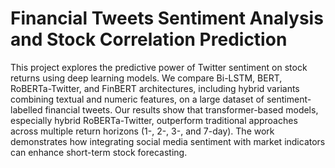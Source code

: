 # Financial Tweets Sentiment Analysis and Stock Correlation Prediction

This project explores the predictive power of Twitter sentiment on stock returns using deep learning models. We compare Bi-LSTM, BERT, RoBERTa-Twitter, and FinBERT architectures, including hybrid variants combining textual and numeric features, on a large dataset of sentiment-labelled financial tweets. Our results show that transformer-based models, especially hybrid RoBERTa-Twitter, outperform traditional approaches across multiple return horizons (1-, 2-, 3-, and 7-day). The work demonstrates how integrating social media sentiment with market indicators can enhance short-term stock forecasting.
